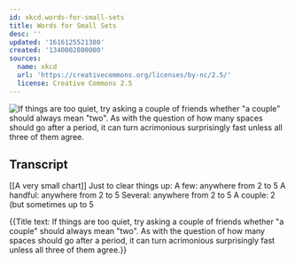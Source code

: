 ```yaml
---
id: xkcd.words-for-small-sets
title: Words for Small Sets
desc: ''
updated: '1616125521380'
created: '1340002800000'
sources:
  name: xkcd
  url: 'https://creativecommons.org/licenses/by-nc/2.5/'
  license: Creative Commons 2.5
---
```

![If things are too quiet, try asking a couple of friends whether "a couple" should always mean "two". As with the question of how many spaces should go after a period, it can turn acrimonious surprisingly fast unless all three of them agree.](https://imgs.xkcd.com/comics/words_for_small_sets.png)

## Transcript
[[A very small chart]]
Just to clear things up:
A few: anywhere from 2 to 5
A handful: anywhere from 2 to 5
Several: anywhere from 2 to 5
A couple: 2 (but sometimes up to 5

{{Title text: If things are too quiet, try asking a couple of friends whether "a couple" should always mean "two". As with the question of how many spaces should go after a period, it can turn acrimonious surprisingly fast unless all three of them agree.}}
